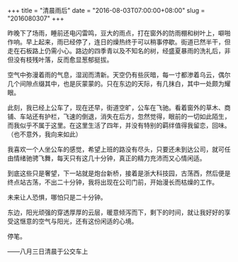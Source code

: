 +++
title = "清晨雨后"
date = "2016-08-03T07:00:00+08:00"
slug = "2016080307"
+++

昨晚下了场雨，睡前还电闪雷鸣，豆大的雨点，打在窗外的防雨棚和树叶上，噼啪作响。早上起来，雨已经停了，连日的燥热终于可以稍事停歇。街道已然半干，但走在石板路上仍需小心。路边的四季青以及不知名的树，经盛夏暴雨的洗礼后，非但没有枝残叶落，反而愈显葱郁挺拔。

空气中弥漫着雨的气息，湿润而清新。天空仍有些灰暗，每一寸都渗着乌云，偶尔几个间隙点缀其中，也是灰蒙蒙的。只在东边的天际，有几抹白，其中一处颇为耀眼。

此刻，我已经上公车了，现在还早，街道空旷，公车在飞驰。看着窗外的草木、商铺、车站还有护栏，飞速的倒退，消失在后方，忽然觉得，眼前的一切如此陌生，而我似乎不属于这里。在这里生活了四年，并没有特别的羁绊值得我留恋，回味。（也不意外，我向来如此）

我喜欢一个人坐公车的感觉，希望上班的路没有尽头，只要还未到达公司，就可任由情绪驰骋飞舞，每天只有这几十分钟，真正的精力充沛而又心情闲适。

到底这些只是奢望，下一站就是炮台新桥，接着是浙大科技园，古荡西，然后便是终点站古荡，不出二十分钟，我将出现在公司门前，开始漫长而枯燥的工作。

未来让人恐惧，哪怕只是二十分钟。

东边，阳光顽强的穿透厚厚的云层，暖意倾泻而下，剩下的时间，就让我好好的享受这惬意的空气与阳光，还有这份闲适的心境。

停笔。

——八月三日清晨于公交车上

